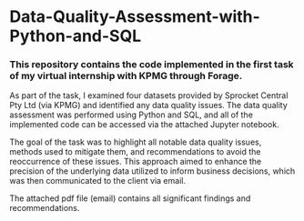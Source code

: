 # Data-Quality-Assessment-with-Python-and-SQL

### This repository contains the code implemented in the first task of my virtual internship with KPMG through Forage.

As part of the task, I examined four datasets provided by Sprocket Central Pty Ltd (via KPMG) and identified any data quality issues. The data quality assessment was performed using Python and SQL, and all of the implemented code can be accessed via the attached Jupyter notebook.

The goal of the task was to highlight all notable data quality issues, methods used to mitigate them, and recommendations to avoid the reoccurrence of these issues. This approach aimed to enhance the precision of the underlying data utilized to inform business decisions, which was then communicated to the client via email. 

The attached pdf file (email) contains all significant findings and recommendations.
